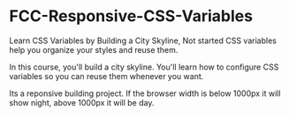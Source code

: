 # FCC-Responsive-CSS-Variables

Learn CSS Variables by Building a City Skyline, Not started
CSS variables help you organize your styles and reuse them.

In this course, you'll build a city skyline. You'll learn how to configure CSS variables so you can reuse them whenever you want.

Its a reponsive building project.
If the browser width is below 1000px it will show night,
above 1000px it will be day.
